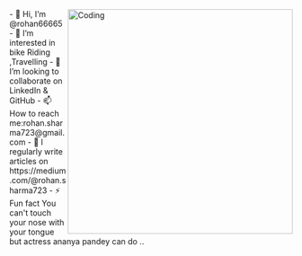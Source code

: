 <div>
    <img align="right" alt="Coding" width="400" src="https://i.pinimg.com/originals/18/a4/94/18a4949fc9c8067172d3b96e302e7097.gif">
</div>
- 👋 Hi, I’m @rohan66665
- 👀 I’m interested in bike Riding ,Travelling
- 💞️ I’m looking to collaborate on LinkedIn & GitHub 
- 📫 How to reach me:rohan.sharma723@gmail.com
- 📝 I regularly write articles on https://medium.com/@rohan.sharma723
- ⚡ Fun fact You can't touch your nose with your tongue but actress ananya pandey can do ..

<!---
rohan66665/rohan66665 is a ✨ special ✨ repository because its `README.md` (this file) appears on your GitHub profile.
You can click the Preview link to take a look at your changes.
--->
